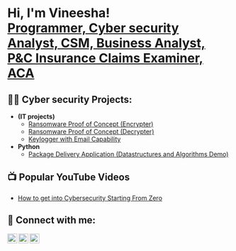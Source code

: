 <h1>Hi, I'm Vineesha! <br/><a href="https://github.com/cybervinni1"> Programmer, Cyber security Analyst, CSM, Business Analyst, P&C Insurance Claims Examiner, ACA</a>

<h2>👨‍💻 Cyber security Projects:</h2>

- <b>(IT projects)</b>
  - [Ransomware Proof of Concept (Encrypter)](https://github.com/joshmadakor1/EncrypterPOC)
  - [Ransomware Proof of Concept (Decrypter)](https://github.com/joshmadakor1/DecrypterPOC)
  - [Keylogger with Email Capability](https://github.com/joshmadakor1/Key-Logger-With-Email)
- <b>Python</b>
  - [Package Delivery Application (Datastructures and Algorithms Demo)](https://github.com/joshmadakor1/Package-Delivery-Pathfinding-Algorithm)

<h2>📺 Popular YouTube Videos</h2>

- [How to get into Cybersecurity Starting From Zero](https://www.youtube.com/watch?v=a83ASGn_V_s)

<h2> 🤳 Connect with me:</h2>

[<img align="left" alt="vineesha | gmail" width="22px" src="https://cdn.jsdelivr.net/npm/simple-icons@v3/icons/gmail.svg" />][gmail]
[<img align="left" alt="vineesha | Twitter" width="22px" src="https://cdn.jsdelivr.net/npm/simple-icons@v3/icons/twitter.svg" />][twitter]
[<img align="left" alt="vineesha | Instagram" width="22px" src="https://cdn.jsdelivr.net/npm/simple-icons@v3/icons/instagram.svg" />][instagram]

[gmail]:"mailto:vineeshatharikonda1@gmail.com">vineeshatharikonda1@gmail.com
[twitter]: https://twitter.com/vineesha_cyber
[instagram]: https://www.instagram.com/iamvineesha_official/

<!--
**cybervinni1/cybervinni1** is a ✨ _special_ ✨ repository because its `README.md` (this file) appears on your GitHub profile.

Here are some ideas to get you started:

- 🔭 I’m currently working on CISSP certification
- 🌱 I’m currently learning network security
- 👯 I’m looking to collaborate new software development projects
- 💬 Ask me about data analysis, cyber security and cyber attacks
- 📫 How to reach me: ...contact form mentioned baove
- 😄 Pronouns: ...vinni
- ⚡ Fun fact: ...I am a model with 
-->
